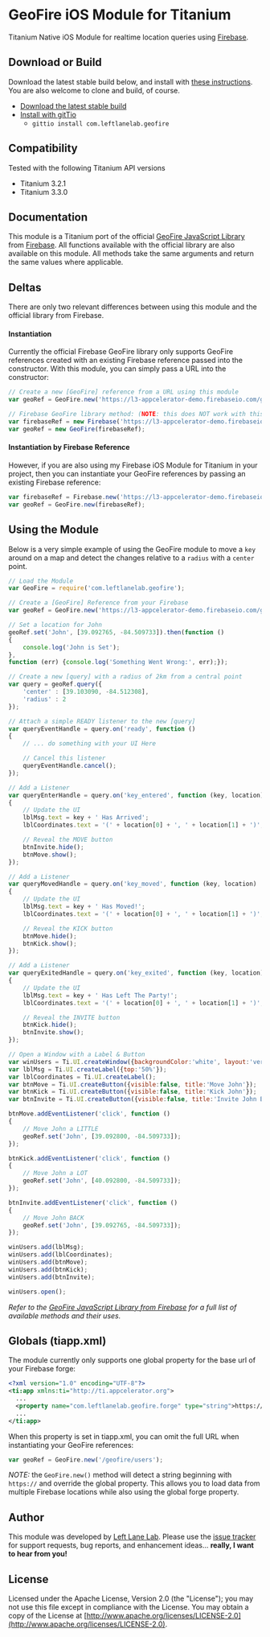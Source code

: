 # GeoFire iOS Module for Titanium #

Titanium Native iOS Module for realtime location queries using [Firebase](http://www.firebase.com).

## Download or Build ##

Download the latest stable build below, and install with [these instructions](http://docs.appcelerator.com/titanium/latest/#!/guide/Using_a_Module). You are also welcome to clone and build, of course.

- [Download the latest stable build](https://github.com/LeftLaneLab/geofire-titanium/releases/download/v0.1/com.leftlanelab.geofire-iphone-0.1.0.zip)
- [Install with gitTio](http://gitt.io/component/com.leftlanelab.geofire)
	- `gittio install com.leftlanelab.geofire`

## Compatibility ##

Tested with the following Titanium API versions

- Titanium 3.2.1
- Titanium 3.3.0

## Documentation ##

This module is a Titanium port of the official [GeoFire JavaScript Library](https://github.com/firebase/geofire-js) from [Firebase](http://www.firebase.com). All functions available with the official library are also available on this module. All methods take the same arguments and return the same values where applicable.

## Deltas ##

There are only two relevant differences between using this module and the official library from Firebase.

#### Instantiation ####

Currently the official Firebase GeoFire library only supports GeoFire references created with an existing Firebase reference passed into the constructor. With this module, you can simply pass a URL into the constructor:

```JavaScript
// Create a new [GeoFire] reference from a URL using this module
var geoRef = GeoFire.new('https://l3-appcelerator-demo.firebaseio.com/geofire');

// Firebase GeoFire library method: (NOTE: this does NOT work with this module!!)
var firebaseRef = new Firebase('https://l3-appcelerator-demo.firebaseio.com/geofire');
var geoRef = new GeoFire(firebaseRef);
```

#### Instantiation by Firebase Reference ####

However, if you are also using my Firebase iOS Module for Titanium in your project, then you can instantiate your GeoFire references by passing an existing Firebase reference:

```JavaScript
var firebaseRef = Firebase.new('https://l3-appcelerator-demo.firebaseio.com/geofire');
var geoRef = GeoFire.new(firebaseRef);
```

## Using the Module ##

Below is a very simple example of using the GeoFire module to move a `key` around on a map and detect the changes relative to a `radius` with a `center` point.

```JavaScript
// Load the Module
var GeoFire = require('com.leftlanelab.geofire');

// Create a [GeoFire] Reference from your Firebase
var geoRef = GeoFire.new('https://l3-appcelerator-demo.firebaseio.com/geofire');

// Set a location for John
geoRef.set('John', [39.092765, -84.509733]).then(function ()
{
	console.log('John is Set');
},
function (err) {console.log('Something Went Wrong:', err);});

// Create a new [query] with a radius of 2km from a central point
var query = geoRef.query({
	'center' : [39.103090, -84.512308],
	'radius' : 2
});

// Attach a simple READY listener to the new [query]
var queryEventHandle = query.on('ready', function ()
{
	// ... do something with your UI Here

	// Cancel this listener
	queryEventHandle.cancel();
});

// Add a Listener
var queryEnterHandle = query.on('key_entered', function (key, location)
{
	// Update the UI
	lblMsg.text = key + ' Has Arrived';
	lblCoordinates.text = '(' + location[0] + ', ' + location[1] + ')';

	// Reveal the MOVE button
	btnInvite.hide();
	btnMove.show();
});

// Add a Listener
var queryMovedHandle = query.on('key_moved', function (key, location)
{
	// Update the UI
	lblMsg.text = key + ' Has Moved!';
	lblCoordinates.text = '(' + location[0] + ', ' + location[1] + ')';

	// Reveal the KICK button
	btnMove.hide();
	btnKick.show();
});

// Add a Listener
var queryExitedHandle = query.on('key_exited', function (key, location)
{
	// Update the UI
	lblMsg.text = key + ' Has Left The Party!';
	lblCoordinates.text = '(' + location[0] + ', ' + location[1] + ')';

	// Reveal the INVITE button
	btnKick.hide();
	btnInvite.show();
});

// Open a Window with a Label & Button
var winUsers = Ti.UI.createWindow({backgroundColor:'white', layout:'vertical'});
var lblMsg = Ti.UI.createLabel({top:'50%'});
var lblCoordinates = Ti.UI.createLabel();
var btnMove = Ti.UI.createButton({visible:false, title:'Move John'});
var btnKick = Ti.UI.createButton({visible:false, title:'Kick John'});
var btnInvite = Ti.UI.createButton({visible:false, title:'Invite John Back'});

btnMove.addEventListener('click', function ()
{
	// Move John a LITTLE
	geoRef.set('John', [39.092800, -84.509733]);
});

btnKick.addEventListener('click', function ()
{
	// Move John a LOT
	geoRef.set('John', [40.092800, -84.509733]);
});

btnInvite.addEventListener('click', function ()
{
	// Move John BACK
	geoRef.set('John', [39.092765, -84.509733]);
});

winUsers.add(lblMsg);
winUsers.add(lblCoordinates);
winUsers.add(btnMove);
winUsers.add(btnKick);
winUsers.add(btnInvite);

winUsers.open();
```

*Refer to the [GeoFire JavaScript Library from Firebase](https://github.com/firebase/geofire-js) for a full list of available methods and their uses.*

## Globals (tiapp.xml) ##

The module currently only supports one global property for the base url of your Firebase forge:

```xml
<?xml version="1.0" encoding="UTF-8"?>
<ti:app xmlns:ti="http://ti.appcelerator.org">
  ...
  <property name="com.leftlanelab.geofire.forge" type="string">https://l3-appcelerator-demo.firebaseio.com</property>
  ...
</ti:app>
```

When this property is set in tiapp.xml, you can omit the full URL when instantiating your GeoFire references:

```JavaScript
var geoRef = GeoFire.new('/geofire/users');
```

_NOTE:_ the `GeoFire.new()` method will detect a string beginning with `https://` and override the global property. This allows you to load data from multiple Firebase locations while also using the global forge property.

## Author ##

This module was developed by [Left Lane Lab](http://www.leftlanelab.com). Please use the [issue tracker](https://github.com/LeftLaneLab/geofire-titanium/issues) for support requests, bug reports, and enhancement ideas... **really, I want to hear from you!**

## License ##

Licensed under the Apache License, Version 2.0 (the "License"); you may not use this file except in compliance with the License. You may obtain a copy of the License at [http://www.apache.org/licenses/LICENSE-2.0](http://www.apache.org/licenses/LICENSE-2.0).
